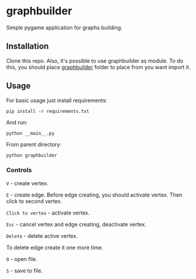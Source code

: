 # graphbuilder

Simple pygame application for graphs building.

## Installation

Clone this repo. Also, it's possible to use graphbuilder as module. To do this, you should place [graphbuilder](https://github.com/gavrysha/graphalgo/tree/main/graphbuilder) folder to place from you want import it.

## Usage
For basic usage just install requirements:

```
pip install -r requirements.txt
```
And run:

```
python __main__.py
```

From parent directory:

```
python graphbuilder
```

### Controls

`V` - create vertex.

`E` - create edge. Before edge creating, you should activate vertex. Then click to second vertex.

`Click to vertex` - activate vertex.

`Esc` - cancel vertex and edge creating, deactivate vertex.

`Delete` - delete active vertex.

To delete edge create it one more time.

`O` - open file.

`S` - save to file.
